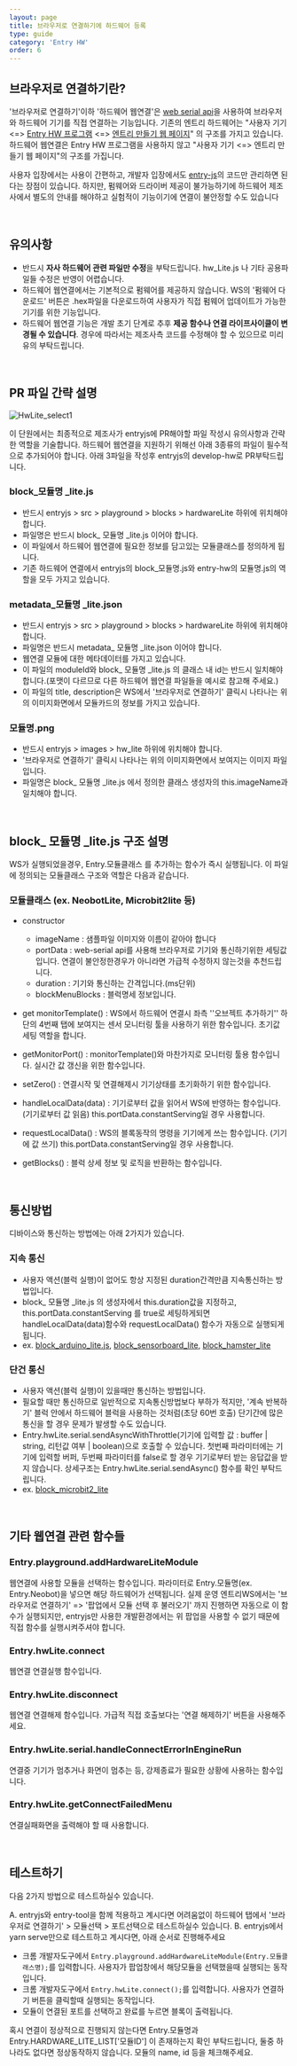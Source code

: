 ```yaml
---
layout: page
title: 브라우저로 연결하기에 하드웨어 등록
type: guide
category: 'Entry HW'
order: 6
---
```


## 브라우저로 연결하기란?
'브라우저로 연결하기'이하 '하드웨어 웹연결'은 [web serial api](https://developer.mozilla.org/en-US/docs/Web/API/Web_Serial_API)을 사용하여 브라우저와 하드웨어 기기를 직접 연결하는 기능입니다.
기존의 엔트리 하드웨어는 "사용자 기기 <=> [Entry HW 프로그램](https://playentry.org/download/hardware) <=> [엔트리 만들기 웹 페이지](https://playentry.org/ws/new)" 의 구조를 가지고 있습니다.
하드웨어 웹연결은 Entry HW 프로그램을 사용하지 않고 "사용자 기기 <=> 엔트리 만들기 웹 페이지"의 구조를 가집니다.

사용자 입장에서는 사용이 간편하고, 개발자 입장에서도 [entry-js](https://github.com/entrylabs/entryjs)의 코드만 관리하면 된다는 장점이 있습니다.
하지만, 펌웨어와 드라이버 제공이 불가능하기에 하드웨어 제조사에서 별도의 안내를 해야하고 실험적이 기능이기에 연결이 불안정할 수도 있습니다

<br>

## 유의사항
- 반드시 **자사 하드웨어 관련 파일만 수정**을 부탁드립니다. hw_Lite.js 나 기타 공용파일들 수정은 반영이 어렵습니다.
- 하드웨어 웹연결에서는 기본적으로 펌웨어를 제공하지 않습니다. WS의 '펌웨어 다운로드' 버튼은 .hex파일을 다운로드하여 사용자가 직접 펌웨어 업데이트가 가능한 기기를 위한 기능입니다.
- 하드웨어 웹연결 기능은 개발 초기 단계로 추후 **제공 함수나 연결 라이프사이클이 변경될 수 있습니다**. 경우에 따라서는 제조사측 코드를 수정해야 할 수 있으므로 미리 유의 부탁드립니다.

<br>

## PR 파일 간략 설명
![HwLite_select1](/images/entry-hw/HwLite_select1.png)

이 단원에서는 최종적으로 제조사가 entryjs에 PR해야할 파일 작성시 유의사항과 간략한 역할을 기술합니다.
하드웨어 웹연결을 지원하기 위해선 아래 3종류의 파일이 필수적으로 추가되어야 합니다. 아래 3파일을 작성후 entryjs의 develop-hw로 PR부탁드립니다.

### block_모듈명 _lite.js
- 반드시 entryjs > src > playground > blocks > hardwareLite 하위에 위치해야합니다.
- 파일명은 반드시 block_ 모듈명 _lite.js 이어야 합니다.
- 이 파일에서 하드웨어 웹연결에 필요한 정보를 담고있는 모듈클래스를 정의하게 됩니다.
- 기존 하드웨어 연결에서 entryjs의 block_모듈명.js와 entry-hw의 모듈명.js의 역할을 모두 가지고 있습니다.

### metadata_모듈명 _lite.json
- 반드시 entryjs > src > playground > blocks > hardwareLite 하위에 위치해야합니다.
- 파일명은 반드시 metadata_ 모듈명 _lite.json 이어야 합니다.
- 웹연결 모듈에 대한 메타데이터를 가지고 있습니다.
- 이 파일의 moduleId와 block_ 모듈명 _lite.js 의 클래스 내 id는 반드시 일치해야 합니다.(포맷이 다르므로 다른 하드웨어 웹연결 파일들을 예시로 참고해 주세요.)
- 이 파일의 title, description은 WS에서 '브라우저로 연결하기' 클릭시 나타나는 위의 이미지화면에서 모듈카드의 정보를 가지고 있습니다.

### 모듈명.png
- 반드시 entryjs > images > hw_lite 하위에 위치해야 합니다.
- '브라우저로 연결하기' 클릭시 나타나는 위의 이미지화면에서 보여지는 이미지 파일입니다.
- 파일명은 block_ 모듈명 _lite.js 에서 정의한 클래스 생성자의 this.imageName과 일치해야 합니다.

<br>

## block_ 모듈명 _lite.js 구조 설명
WS가 실행되었을경우, Entry.모듈클래스 를 추가하는 함수가 즉시 실행됩니다.
이 파일에 정의되는 모듈클래스 구조와 역할은 다음과 같습니다.

### 모듈클래스 (ex. NeobotLite, Microbit2lite 등)

- constructor
    - imageName : 샘플파일 이미지와 이름이 같아야 합니다
    - portData : web-serial api를 사용해 브라우저로 기기와 통신하기위한 세팅값입니다. 연결이 불안정한경우가 아니라면 가급적 수정하지 않는것을 추천드립니다.
    - duration : 기기와 통신하는 간격입니다.(ms단위)
    - blockMenuBlocks : 블럭명세 정보입니다.

- get monitorTemplate() : WS에서 하드웨어 연결시 좌측 ''오브젝트 추가하기'' 하단의 4번째 탭에 보여지는 센서 모니터링 툴을 사용하기 위한 함수입니다. 초기값 세팅 역할을 합니다.

- getMonitorPort() : monitorTemplate()와 마찬가지로 모니터링 툴용 함수입니다. 실시간 값 갱신을 위한 함수입니다.

- setZero() : 연결시작 및 연결해제시 기기상태를 초기화하기 위한 함수입니다.

- handleLocalData(data) : 기기로부터 값을 읽어서 WS에 반영하는 함수입니다. (기기로부터 값 읽음) this.portData.constantServing일 경우 사용합니다.

- requestLocalData() : WS의 블록동작의 명령을 기기에게 쓰는 함수입니다. (기기에 값 쓰기) this.portData.constantServing일 경우 사용합니다.

- getBlocks() : 블럭 상세 정보 및 로직을 반환하는 함수입니다.



<br>

## 통신방법
디바이스와 통신하는 방법에는 아래 2가지가 있습니다.

### 지속 통신
- 사용자 액션(블럭 실행)이 없어도 항상 지정된 duration간격만큼 지속통신하는 방법입니다.
- block_ 모듈명 _lite.js 의 생성자에서 this.duration값을 지정하고, this.portData.constantServing 를 true로 세팅하게되면 handleLocalData(data)함수와 requestLocalData() 함수가 자동으로 실행되게 됩니다.
- ex. [block_arduino_lite.js](https://github.com/entrylabs/entryjs/blob/develop/src/playground/blocks/hardwareLite/block_arduino_lite.js), [block_sensorboard_lite](https://github.com/entrylabs/entryjs/blob/develop/src/playground/blocks/hardwareLite/block_sensorboard_lite.js), [block_hamster_lite](https://github.com/entrylabs/entryjs/blob/develop/src/playground/blocks/hardwareLite/block_hamster_lite.js)

### 단건 통신
- 사용자 액션(블럭 실행)이 있을때만 통신하는 방법입니다.
- 필요할 때만 통신하므로 일반적으로 지속통신방법보다 부하가 적지만, '계속 반복하기' 블럭 안에서 하드웨어 블럭을 사용하는 것처럼(초당 60번 호출) 단기간에 많은 통신을 할 경우 문제가 발생할 수도 있습니다.
- Entry.hwLite.serial.sendAsyncWithThrottle(기기에 입력할 값 : buffer | string, 리턴값 여부 | boolean)으로 호출할 수 있습니다. 첫번째 파라미터에는 기기에 입력할 버퍼, 두번째 파라미터를 false로 할 경우 기기로부터 받는 응답값을 받지 않습니다. 상세구조는 Entry.hwLite.serial.sendAsync() 함수를 확인 부탁드립니다.
- ex. [block_microbit2_lite](https://github.com/entrylabs/entryjs/blob/develop/src/playground/blocks/hardwareLite/block_microbit2_lite.js)

<br>

## 기타 웹연결 관련 함수들
### Entry.playground.addHardwareLiteModule
웹연결에 사용할 모듈을 선택하는 함수입니다.
파라미터로 Entry.모듈명(ex. Entry.Neobot)을 넣으면 해당 하드웨어가 선택됩니다.
실제 운영 엔트리WS에서는 '브라우저로 연결하기' => '팝업에서 모듈 선택 후 불러오기' 까지 진행하면 자동으로 이 함수가 실행되지만, entryjs만 사용한 개발환경에서는 위 팝업을 사용할 수 없기 때문에 직접 함수를 실행시켜주셔야 합니다.

### Entry.hwLite.connect
웹연결 연결실행 함수입니다.

### Entry.hwLite.disconnect
웹연결 연결해제 함수입니다. 가급적 직접 호출보다는 '연결 해제하기' 버튼을 사용해주세요.

### Entry.hwLite.serial.handleConnectErrorInEngineRun
연결중 기기가 멈추거나 화면이 멈추는 등, 강제종료가 필요한 상황에 사용하는 함수입니다.

### Entry.hwLite.getConnectFailedMenu
연결실패화면을 출력해야 할 때 사용합니다.

<br>

## 테스트하기
다음 2가지 방법으로 테스트하실수 있습니다.

A. entryjs와 entry-tool을 함께 적용하고 계시다면 어려움없이 하드웨어 탭에서 '브라우저로 연결하기' > 모듈선택 > 포트선택으로 테스트하실수 있습니다.
B. entryjs에서 yarn serve만으로 테스트하고 계시다면, 아래 순서로 진행해주세요
- 크롬 개발자도구에서 `Entry.playground.addHardwareLiteModule(Entry.모듈클래스명);`를 입력합니다. 사용자가 팝업창에서 해당모듈을 선택했을때 실행되는 동작입니다.
- 크롬 개발자도구에서 `Entry.hwLite.connect();`를 입력합니다. 사용자가 연결하기 버튼을 클릭할때 실행되는 동작입니다.
- 모듈이 연결된 포트를 선택하고 완료를 누르면 블록이 출력됩니다.

혹시 연결이 정상적으로 진행되지 않는다면 Entry.모듈명과 Entry.HARDWARE_LITE_LIST['모듈ID'] 이 존재하는지 확인 부탁드립니다, 둘중 하나라도 없다면 정상동작하지 않습니다. 모듈의 name, id 등을 체크해주세요.

